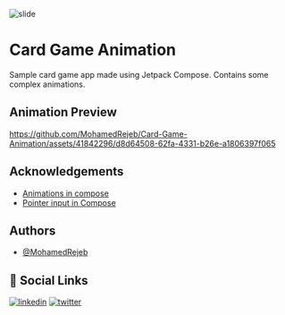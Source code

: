 ![slide](https://github.com/MohamedRejeb/Card-Game-Animation/assets/41842296/2a6848da-05e2-4208-83de-ccdd670574bc)
# Card Game Animation

Sample card game app made using Jetpack Compose. Contains some complex animations.

## Animation Preview

https://github.com/MohamedRejeb/Card-Game-Animation/assets/41842296/d8d64508-62fa-4331-b26e-a1806397f065


## Acknowledgements

- [Animations in compose](https://developer.android.com/jetpack/compose/animation/introduction)
- [Pointer input in Compose](https://developer.android.com/jetpack/compose/touch-input/pointer-input)


## Authors

- [@MohamedRejeb](https://www.github.com/MohamedRejeb)


## 🔗 Social Links
[![linkedin](https://img.shields.io/badge/linkedin-0A66C2?style=for-the-badge&logo=linkedin&logoColor=white)](https://www.linkedin.com/in/MohamedRejeb/)
[![twitter](https://img.shields.io/badge/twitter-1DA1F2?style=for-the-badge&logo=twitter&logoColor=white)](https://www.twitter.com/MohamadRejeb/)
